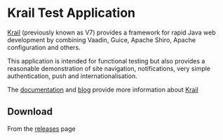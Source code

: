 # Krail Test Application

[Krail](https://github.com/davidsowerby/krail) (previously known as V7) provides a framework for rapid Java web development by combining Vaadin, Guice, Apache Shiro, Apache configuration and others.

This application is intended for functional testing but also provides a reasonable demonstration of site navigation,  notifications, very simple authentication, push and internationalisation.

The [documentation](https://sites.google.com/site/q3cjava/home) and [blog](http://rndjava.blogspot.co.uk/) provide more information about [Krail](https://github.com/davidsowerby/krail)

## Download

From the [releases](https://github.com/davidsowerby/krail-testApp/releases) page




